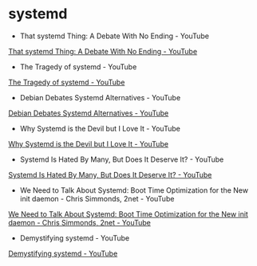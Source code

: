 # systemd

- That systemd Thing: A Debate With No Ending - YouTube

[That systemd Thing: A Debate With No Ending - YouTube](https://www.youtube.com/watch?v=vd3ZXnX6wW8)

- The Tragedy of systemd - YouTube

[The Tragedy of systemd - YouTube](https://www.youtube.com/watch?v=o_AIw9bGogo)

- Debian Debates Systemd Alternatives - YouTube

[Debian Debates Systemd Alternatives - YouTube](https://www.youtube.com/watch?v=_VrgSxaOxuk)

- Why Systemd is the Devil but I Love It - YouTube

[Why Systemd is the Devil but I Love It - YouTube](https://www.youtube.com/watch?v=hc7J-zWEty8)

- Systemd Is Hated By Many, But Does It Deserve It? - YouTube

[Systemd Is Hated By Many, But Does It Deserve It? - YouTube](https://www.youtube.com/watch?v=y3NYrC5RiRo)

- We Need to Talk About Systemd: Boot Time Optimization for the New init daemon - Chris Simmonds, 2net - YouTube

[We Need to Talk About Systemd: Boot Time Optimization for the New init daemon - Chris Simmonds, 2net - YouTube](https://www.youtube.com/watch?v=NNgZXNQtil8)

- Demystifying systemd - YouTube

[Demystifying systemd - YouTube](https://www.youtube.com/watch?v=tY9GYsoxeLg)